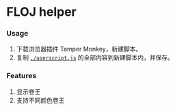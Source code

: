# FLOJ helper

### Usage

1. 下载浏览器插件 Tamper Monkey，新建脚本。
2. 复制 [`./userscript.js`](https://raw.githubusercontent.com/whx1003/FLOJ-helper/FLOJ-helper/userscript.js) 的全部内容到新建脚本内，并保存。

### Features

1. 显示卷王
2. 支持不同颜色卷王
